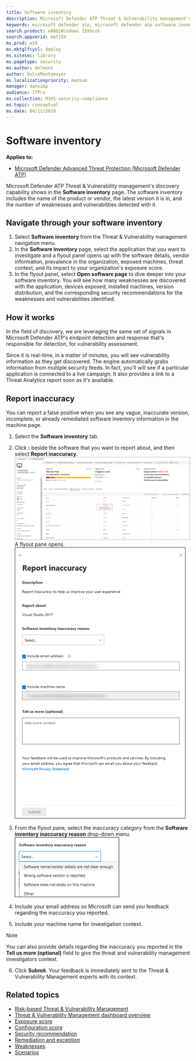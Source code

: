 ```yaml
---
title: Software inventory
description: Microsoft Defender ATP Threat & Vulnerability management's discovery capability shows in the software inventory page. You can see the name of the product, vendor, the latest version it is in, and the number of weaknesses and vulnerabilities detected.
keywords: microsoft defender atp, microsoft defender atp software inventory, mdatp threat & vulnerability management, mdatp threat & vulnerability management software inventory, mdatp tvm software inventory, tvm software inventory
search.product: eADQiWindows 10XVcnh
search.appverid: met150
ms.prod: w10
ms.mktglfcycl: deploy
ms.sitesec: library
ms.pagetype: security
ms.author: dolmont
author: DulceMontemayor
ms.localizationpriority: medium
manager: dansimp
audience: ITPro
ms.collection: M365-security-compliance 
ms.topic: conceptual
ms.date: 04/11/2019
---
```

# Software inventory
**Applies to:**
- [Microsoft Defender Advanced Threat Protection (Microsoft Defender ATP)](https://go.microsoft.com/fwlink/p/?linkid=2069559)

Microsoft Defender ATP Threat & Vulnerability management's discovery capability shows in the **Software inventory** page. The software inventory includes the name of the product or vendor, the latest version it is in, and the number of weaknesses and vulnerabilities detected with it.

## Navigate through your software inventory
1. Select **Software inventory** from the Threat & Vulnerability management navigation menu. 
2. In the **Software inventory** page, select the application that you want to investigate and a flyout panel opens up with the software details, vendor information, prevalence in the organization, exposed machines, threat context, and its impact to your  organization's exposure score.   
3. In the flyout panel, select **Open software page** to dive deeper into your software inventory. You will see how many weaknesses are discovered with the application, devices exposed, installed machines, version distribution, and the corresponding security recommendations for the weaknesses and vulnerabilities identified.

## How it works
In the field of discovery, we are leveraging the same set of signals in Microsoft Defender ATP's endpoint detection and response that's responsible for detection, for vulnerability assessment. 

Since it is real-time, in a matter of minutes, you will see vulnerability information as they get discovered. The engine automatically grabs information from multiple security feeds. In fact, you'll will see if a particular application is connected to a live campaign. It also provides a link to a Threat Analytics report soon as it's available.

## Report inaccuracy

You can report a false positive when you see any vague, inaccurate version, incomplete, or already remediated software inventory information in the machine page.

1. Select the **Software inventory** tab. 

2. Click **:** beside the software that you want to report about, and then select **Report inaccuracy**. 
![Screenshot of Report inaccuracy control from the machine page under the Software inventory column](images/tvm_report_inaccuracy_software.png)
<br>A flyout pane opens.</br>
![Screenshot of Report inaccuracy flyout pane](images/tvm_report_inaccuracy_softwareflyout.png)

3. From the flyout pane, select the inaccuracy category from the **Software inventory inaccuracy reason** drop-down menu. 
<br>![Screenshot of Report inaccuracy software inventory inaccuracy reason drop-down menu](images/tvm_report_inaccuracy_softwareoptions.png)</br>

4. Include your email address so Microsoft can send you feedback regarding the inaccuracy you reported.

5. Include your machine name for investigation context.

>[!NOTE]
> You can also provide details regarding the inaccuracy you reported in the **Tell us more (optional)** field to give the threat and vulnerability management investigators context. 

6. Click **Submit**. Your feedback is immediately sent to the Threat & Vulnerability Management experts with its context.


## Related topics
- [Risk-based Threat & Vulnerability Management](next-gen-threat-and-vuln-mgt.md) 
- [Threat & Vulnerability Management dashboard overview](tvm-dashboard-insights.md)
- [Exposure score](tvm-exposure-score.md)
- [Configuration score](configuration-score.md)
- [Security recommendation](tvm-security-recommendation.md)
- [Remediation and exception](tvm-remediation.md)
- [Weaknesses](tvm-weaknesses.md)
- [Scenarios](threat-and-vuln-mgt-scenarios.md)
